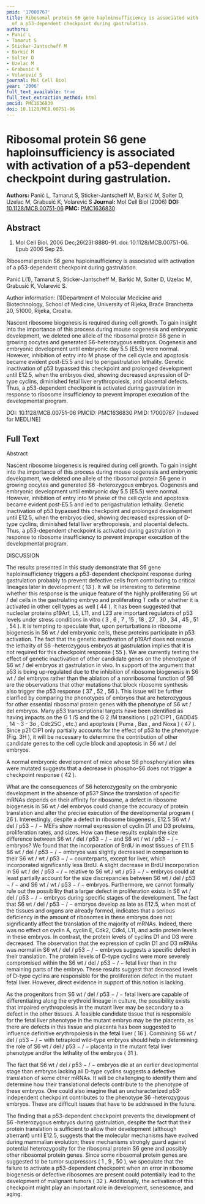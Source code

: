 ```yaml
---
pmid: '17000767'
title: Ribosomal protein S6 gene haploinsufficiency is associated with activation
  of a p53-dependent checkpoint during gastrulation.
authors:
- Panić L
- Tamarut S
- Sticker-Jantscheff M
- Barkić M
- Solter D
- Uzelac M
- Grabusić K
- Volarević S
journal: Mol Cell Biol
year: '2006'
full_text_available: true
full_text_extraction_method: html
pmcid: PMC1636830
doi: 10.1128/MCB.00751-06
---
```


# Ribosomal protein S6 gene haploinsufficiency is associated with activation of a p53-dependent checkpoint during gastrulation.
**Authors:** Panić L, Tamarut S, Sticker-Jantscheff M, Barkić M, Solter D, Uzelac M, Grabusić K, Volarević S
**Journal:** Mol Cell Biol (2006)
**DOI:** [10.1128/MCB.00751-06](https://doi.org/10.1128/MCB.00751-06)
**PMC:** [PMC1636830](https://www.ncbi.nlm.nih.gov/pmc/articles/PMC1636830/)

## Abstract

1. Mol Cell Biol. 2006 Dec;26(23):8880-91. doi: 10.1128/MCB.00751-06. Epub 2006
Sep  25.

Ribosomal protein S6 gene haploinsufficiency is associated with activation of a 
p53-dependent checkpoint during gastrulation.

Panić L(1), Tamarut S, Sticker-Jantscheff M, Barkić M, Solter D, Uzelac M, 
Grabusić K, Volarević S.

Author information:
(1)Department of Molecular Medicine and Biotechnology, School of Medicine, 
University of Rijeka, Braće Branchetta 20, 51000, Rijeka, Croatia.

Nascent ribosome biogenesis is required during cell growth. To gain insight into 
the importance of this process during mouse oogenesis and embryonic development, 
we deleted one allele of the ribosomal protein S6 gene in growing oocytes and 
generated S6-heterozygous embryos. Oogenesis and embryonic development until 
embryonic day 5.5 (E5.5) were normal. However, inhibition of entry into M phase 
of the cell cycle and apoptosis became evident post-E5.5 and led to 
perigastrulation lethality. Genetic inactivation of p53 bypassed this checkpoint 
and prolonged development until E12.5, when the embryos died, showing decreased 
expression of D-type cyclins, diminished fetal liver erythropoiesis, and 
placental defects. Thus, a p53-dependent checkpoint is activated during 
gastrulation in response to ribosome insufficiency to prevent improper execution 
of the developmental program.

DOI: 10.1128/MCB.00751-06
PMCID: PMC1636830
PMID: 17000767 [Indexed for MEDLINE]

## Full Text

Abstract

Nascent ribosome biogenesis is required during cell growth. To gain insight into the importance of this process during mouse oogenesis and embryonic development, we deleted one allele of the ribosomal protein S6 gene in growing oocytes and generated S6 -heterozygous embryos. Oogenesis and embryonic development until embryonic day 5.5 (E5.5) were normal. However, inhibition of entry into M phase of the cell cycle and apoptosis became evident post-E5.5 and led to perigastrulation lethality. Genetic inactivation of p53 bypassed this checkpoint and prolonged development until E12.5, when the embryos died, showing decreased expression of D-type cyclins, diminished fetal liver erythropoiesis, and placental defects. Thus, a p53-dependent checkpoint is activated during gastrulation in response to ribosome insufficiency to prevent improper execution of the developmental program.

DISCUSSION

The results presented in this study demonstrate that S6 gene haploinsufficiency triggers a p53-dependent checkpoint response during gastrulation probably to prevent defective cells from contributing to critical lineages later in development ( 13 ). It will be interesting to determine whether this response is the unique feature of the highly proliferating S6 wt / del cells in the gastrulating embryo and proliferating T cells or whether it is activated in other cell types as well ( 44 ). It has been suggested that nucleolar proteins p19Arf, L5, L11, and L23 are important regulators of p53 levels under stress conditions in vitro ( 3 , 6 , 7 , 15 , 18 , 27 , 30 , 34 , 45 , 51 , 54 ). It is tempting to speculate that, upon perturbations in ribosome biogenesis in S6 wt / del embryonic cells, these proteins participate in p53 activation. The fact that the genetic inactivation of p19Arf does not rescue the lethality of S6 -heterozygous embryos at gastrulation implies that it is not required for this checkpoint response ( 55 ). We are currently testing the effect of genetic inactivation of other candidate genes on the phenotype of S6 wt / del embryos at gastrulation in vivo. In support of the argument that p53 is being up-regulated due to the inhibition of ribosome biogenesis in S6 wt / del embryos rather than the ablation of a nonribosomal function of S6 are the observations that other mutations that block ribosome synthesis also trigger the p53 response ( 37 , 52 , 56 ). This issue will be further clarified by comparing the phenotypes of embryos that are heterozygous for other essential ribosomal protein genes with the phenotype of S6 wt / del embryos. Many p53 transcriptional targets have been identified as having impacts on the G 1 /S and the G 2 /M transitions ( p21 CIP1 , GADD45 , 14 - 3 - 3σ , Cdc25C , etc.) and apoptosis ( Puma , Bax , and Noxa ) ( 47 ). Since p21 CIP1 only partially accounts for the effect of p53 to the phenotype (Fig. 3H ), it will be necessary to determine the contribution of other candidate genes to the cell cycle block and apoptosis in S6 wt / del embryos.

A normal embryonic development of mice whose S6 phosphorylation sites were mutated suggests that a decrease in phospho-S6 does not trigger a checkpoint response ( 42 ).

What are the consequences of S6 heterozygosity on the embryonic development in the absence of p53? Since the translation of specific mRNAs depends on their affinity for ribosome, a defect in ribosome biogenesis in S6 wt / del embryos could change the accuracy of protein translation and alter the precise execution of the developmental program ( 26 ). Interestingly, despite a defect in ribosome biogenesis, E12.5 S6 wt / del / p53 − / − MEFs show normal expression of cyclin D1 and D3 proteins, proliferation rates, and sizes. How can these results explain the size difference between S6 wt / del / p53 − / − and S6 wt / wt / p53 − / − embryos? We found that the incorporation of BrdU in most tissues of E11.5 S6 wt / del / p53 − / − embryos was slightly decreased in comparison to their S6 wt / wt / p53 − / − counterparts, except for liver, which incorporated significantly less BrdU. A slight decrease in BrdU incorporation in S6 wt / del / p53 − / − relative to S6 wt / wt / p53 − / − embryos could at least partially account for the size discrepancies between S6 wt / del / p53 − / − and S6 wt / wt / p53 − / − embryos. Furthermore, we cannot formally rule out the possibility that a larger defect in proliferation exists in S6 wt / del / p53 − / − embryos during specific stages of the development. The fact that S6 wt / del / p53 − / − embryos develop as late as E12.5, when most of the tissues and organs are already formed, indicates that a serious deficiency in the amount of ribosomes in these embryos does not significantly affect the translation of the majority of mRNAs. Indeed, there was no effect on cyclin A, cyclin E, Cdk2, Cdk4, L11, and actin protein levels in these embryos. In contrast, the protein levels of cyclins D1 and D3 were decreased. The observation that the expression of cyclin D1 and D3 mRNAs was normal in S6 wt / del / p53 − / − embryos suggests a specific defect in their translation. The protein levels of D-type cyclins were more severely compromised within the S6 wt / del / p53 − / − fetal liver than in the remaining parts of the embryo. These results suggest that decreased levels of D-type cyclins are responsible for the proliferation defect in the mutant fetal liver. However, direct evidence in support of this notion is lacking.

As the progenitors from S6 wt / del / p53 − / − fetal livers are capable of differentiating along the erythroid lineage in culture, the possibility exists that impaired erythropoiesis in the mutant liver may be secondary to a defect in the other tissues. A feasible candidate tissue that is responsible for the fetal liver phenotype in the mutant embryo may be the placenta, as there are defects in this tissue and placenta has been suggested to influence definitive erythropoiesis in the fetal liver ( 16 ). Combining S6 wt / del / p53 − / − with tetraploid wild-type embryos should help in determining the role of S6 wt / del / p53 − / − placenta in the mutant fetal liver phenotype and/or the lethality of the embryos ( 31 ).

The fact that S6 wt / del / p53 − / − embryos die at an earlier developmental stage than embryos lacking all D-type cyclins suggests a defective translation of some other mRNAs. It will be challenging to identify them and determine how their translational defects contribute to the phenotype of these embryos. One could also imagine that an uncharacterized p53-independent checkpoint contributes to the phenotype S6 -heterozygous embryos. These are difficult issues that have to be addressed in the future.

The finding that a p53-dependent checkpoint prevents the development of S6 -heterozygous embryos during gastrulation, despite the fact that their protein translation is sufficient to allow their development (although aberrant) until E12.5, suggests that the molecular mechanisms have evolved during mammalian evolution; these mechanisms strongly guard against potential heterozygosity for the ribosomal protein S6 gene and possibly other ribosomal protein genes. Since some ribosomal protein genes are suggested to be tumor suppressors ( 1 , 9 , 50 ), we speculate that the failure to activate a p53-dependent checkpoint when an error in ribosome biogenesis or defective ribosomes are present could potentially lead to the development of malignant tumors ( 32 ). Additionally, the activation of this checkpoint might play an important role in development, senescence, and aging.
